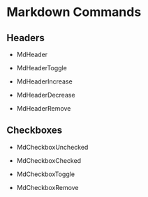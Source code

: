 Markdown Commands
=================

Headers
-------

- MdHeader

- MdHeaderToggle

- MdHeaderIncrease

- MdHeaderDecrease

- MdHeaderRemove

Checkboxes
----------

- MdCheckboxUnchecked

- MdCheckboxChecked

- MdCheckboxToggle

- MdCheckboxRemove
